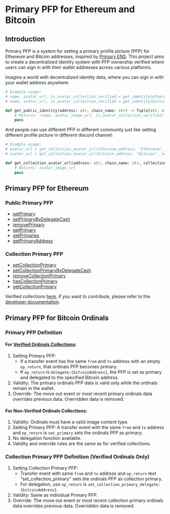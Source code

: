 # Primary PFP for Ethereum and Bitcoin

## Introduction

Primary PFP is a system for setting a primary profile picture (PFP) for Ethereum and Bitcoin addresses, inspired by [Primary ENS](https://support.ens.domains/en/articles/7890756-the-primary-name). This project aims to create a decentralized identity system with PFP ownership verified where users can sign in with their wallet addresses across various platforms.

Imagine a world with decentralized identity data, where you can sign in with your wallet address anywhere:

```python
# Example usage:
# name, avatar_url, is_avatar_collection_verified = get_identity(ethereum_address, "Ethereum")
# name, avatar_url, is_avatar_collection_verified = get_identity(bitcoin_address, "Bitcoin")

def get_public_identity(address: str, chain_name: str) -> Tuple[str, str, bool]:
    # Returns: (name, avatar_image_url, is_avatar_collection_verified)
    pass
```

And people can use different PFP in different community just like setting different profile picture in different discord channel:

```python
# Example usage:
# avatar_url = get_collection_avatar_url(ethereum_address, "Ethereum", collection_contract_address)
# avatar_url = get_collection_avatar_url(bitcoin_address, "Bitcoin", verified_collection_id)

def get_collection_avatar_url(address: str, chain_name: str, collection_id: str) -> str:
    # Returns: avatar_image_url
    pass
```

## Primary PFP for Ethereum

### Public Primary PFP

- [setPrimary](https://github.com/BittyIO/Primary-PFP/blob/main/src/IPrimaryPFP.sol#L31)
- [setPrimaryByDelegateCash](https://github.com/BittyIO/Primary-PFP/blob/main/src/IPrimaryPFP.sol#L40)
- [removePrimary](https://github.com/BittyIO/Primary-PFP/blob/main/src/IPrimaryPFP.sol#L49)
- [getPrimary](https://github.com/BittyIO/Primary-PFP/blob/main/src/IPrimaryPFP.sol#L57)
- [getPrimaries](https://github.com/BittyIO/Primary-PFP/blob/main/src/IPrimaryPFP.sol#L65)
- [getPrimaryAddress](https://github.com/BittyIO/Primary-PFP/blob/main/src/IPrimaryPFP.sol#L74)

### Collection Primary PFP

- [setCollectionPrimary](https://github.com/BittyIO/Primary-PFP/blob/main/src/ICollectionPrimaryPFP.sol#L25)
- [setCollectionPrimaryByDelegateCash](https://github.com/BittyIO/Primary-PFP/blob/main/src/ICollectionPrimaryPFP.sol#L34)
- [removeCollectionPrimary](https://github.com/BittyIO/Primary-PFP/blob/main/src/ICollectionPrimaryPFP.sol#L43)
- [hasCollectionPrimary](https://github.com/BittyIO/Primary-PFP/blob/main/src/ICollectionPrimaryPFP.sol#L52)
- [getCollectionPrimary](https://github.com/BittyIO/Primary-PFP/blob/main/src/ICollectionPrimaryPFP.sol#L61)

Verified collections [here](https://github.com/BittyIO/Primary-PFP/blob/main/verified_collections.md##verified-pfp-collections-for-ethereum), if you want to contribute, please refer to the [developer documentation](https://github.com/BittyIO/Primary-PFP/blob/main/dev.md).

## Primary PFP for Bitcoin Ordinals

### Primary PFP Definition

#### For [Verified Ordinals Collections](https://github.com/BittyIO/Primary-PFP/blob/main/verified_collections.md##verified-pfp-collections-ids-for-ordinals):

1. Setting Primary PFP:
   - If a transfer event has the same `from` and `to` address with an empty `op_return`, that ordinals PFP becomes primary.
   - If `op_return` is `delegate:{bitcoinAddress}`, the PFP is set as primary and delegated to the specified Bitcoin address.
2. Validity: The primary ordinals PFP data is valid only while the ordinals remain in the wallet.
3. Override: The move out event or most recent primary ordinals data overrides previous data. Overridden data is removed.

#### For Non-Verified Ordinals Collections:

1. Validity: Ordinals must have a valid image content type.
2. Setting Primary PFP: A transfer event with the same `from` and `to` address and `op_return` is `set_primary` sets the ordinals PFP as primary.
3. No delegation function available.
4. Validity and override rules are the same as for verified collections.

### Collection Primary PFP Definition (Verified Ordinals Only)

1. Setting Collection Primary PFP:
   - Transfer event with same `from` and `to` address and `op_return` text "set_collection_primary" sets the ordinals PFP as collection primary.
   - For delegation, use `op_return` is `set_collection_primary_delegate:{bitcoinAddress}`.
2. Validity: Same as individual Primary PFP.
3. Override: The move out event or most recent collection primary ordinals data overrides previous data. Overridden data is removed.
